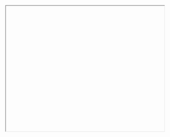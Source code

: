 <iframe data-src="https://liaojunjun.github.io/nice/root/svg/lottery_demo.html" width="100%" height="400"></iframe>
